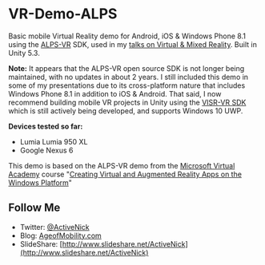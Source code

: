 # VR-Demo-ALPS
Basic mobile Virtual Reality demo for Android, iOS  &amp; Windows Phone 8.1 using the [ALPS-VR](https://github.com/Foxman13/ALPS-VR) SDK, used in my [talks on Virtual &amp; Mixed Reality](http://www.slideshare.net/ActiveNick/from-oculus-to-hololens-building-virtual-mixed-reality-apps-games). Built in Unity 5.3.

**Note:** It appears that the ALPS-VR open source SDK is not longer being maintained, with no updates in about 2 years. I still included this demo in some of my presentations due to its cross-platform nature that includes Windows Phone 8.1 in addition to iOS & Android. That said, I now recommend building mobile VR projects in Unity using the [VISR-VR SDK](https://github.com/ActiveNick/VR-Demo-VISR) which is still actively being developed, and supports Windows 10 UWP.

**Devices tested so far:**
* Lumia Lumia 950 XL
* Google Nexus 6

This demo is based on the ALPS-VR demo from the [Microsoft Virtual Academy](http://mva.microsoft.com/) course "[Creating Virtual and Augmented Reality Apps on the Windows Platform](https://mva.microsoft.com/en-us/training-courses/creating-virtual-and-augmented-reality-apps-on-the-windows-platform-16141?l=E69QrDSGC_8905192797)"

## Follow Me
* Twitter: [@ActiveNick](http://twitter.com/ActiveNick)
* Blog: [AgeofMobility.com](http://AgeofMobility.com)
* SlideShare: [http://www.slideshare.net/ActiveNick](http://www.slideshare.net/ActiveNick)
